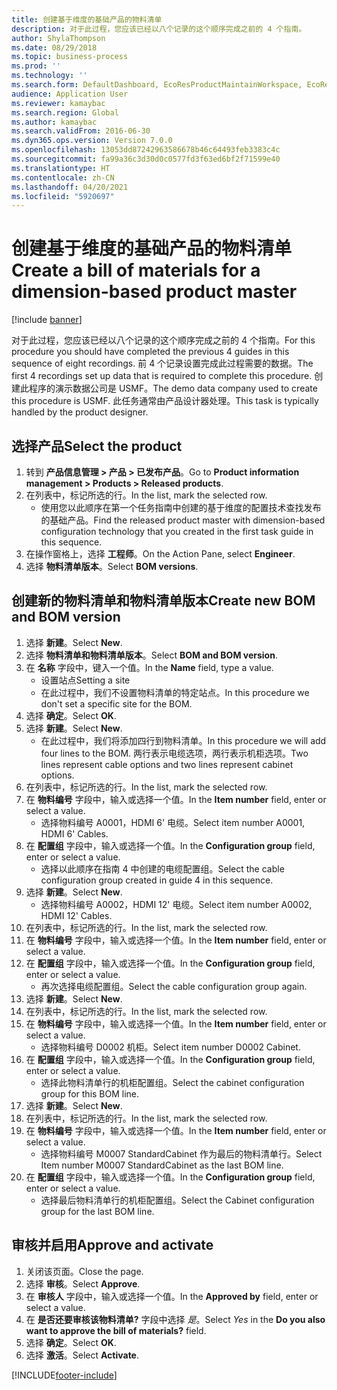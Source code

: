 ```yaml
---
title: 创建基于维度的基础产品的物料清单
description: 对于此过程，您应该已经以八个记录的这个顺序完成之前的 4 个指南。
author: ShylaThompson
ms.date: 08/29/2018
ms.topic: business-process
ms.prod: ''
ms.technology: ''
ms.search.form: DefaultDashboard, EcoResProductMaintainWorkspace, EcoResProductOpenCasesFormPart, EcoResProductDetailsExtended, BOMConsistOf, BOMTable, InventItemIdLookupSimple, HcmWorkerLookUp
audience: Application User
ms.reviewer: kamaybac
ms.search.region: Global
ms.author: kamaybac
ms.search.validFrom: 2016-06-30
ms.dyn365.ops.version: Version 7.0.0
ms.openlocfilehash: 13053dd87242963586678b46c64493feb3383c4c
ms.sourcegitcommit: fa99a36c3d30d0c0577fd3f63ed6bf2f71599e40
ms.translationtype: HT
ms.contentlocale: zh-CN
ms.lasthandoff: 04/20/2021
ms.locfileid: "5920697"
---
```

# <a name="create-a-bill-of-materials-for-a-dimension-based-product-master"></a><span data-ttu-id="1b8f6-103">创建基于维度的基础产品的物料清单</span><span class="sxs-lookup"><span data-stu-id="1b8f6-103">Create a bill of materials for a dimension-based product master</span></span>

[!include [banner](../../includes/banner.md)]

<span data-ttu-id="1b8f6-104">对于此过程，您应该已经以八个记录的这个顺序完成之前的 4 个指南。</span><span class="sxs-lookup"><span data-stu-id="1b8f6-104">For this procedure you should have completed the previous 4 guides in this sequence of eight recordings.</span></span> <span data-ttu-id="1b8f6-105">前 4 个记录设置完成此过程需要的数据。</span><span class="sxs-lookup"><span data-stu-id="1b8f6-105">The first 4 recordings set up data that is required to complete this procedure.</span></span> <span data-ttu-id="1b8f6-106">创建此程序的演示数据公司是 USMF。</span><span class="sxs-lookup"><span data-stu-id="1b8f6-106">The demo data company used to create this procedure is USMF.</span></span> <span data-ttu-id="1b8f6-107">此任务通常由产品设计器处理。</span><span class="sxs-lookup"><span data-stu-id="1b8f6-107">This task is typically handled by the product designer.</span></span>

## <a name="select-the-product"></a><span data-ttu-id="1b8f6-108">选择产品</span><span class="sxs-lookup"><span data-stu-id="1b8f6-108">Select the product</span></span>

1. <span data-ttu-id="1b8f6-109">转到 **产品信息管理 \> 产品 \> 已发布产品**。</span><span class="sxs-lookup"><span data-stu-id="1b8f6-109">Go to **Product information management \> Products \> Released products**.</span></span>
1. <span data-ttu-id="1b8f6-110">在列表中，标记所选的行。</span><span class="sxs-lookup"><span data-stu-id="1b8f6-110">In the list, mark the selected row.</span></span>
    * <span data-ttu-id="1b8f6-111">使用您以此顺序在第一个任务指南中创建的基于维度的配置技术查找发布的基础产品。</span><span class="sxs-lookup"><span data-stu-id="1b8f6-111">Find the released product master with dimension-based configuration technology that you created in the first task guide in this sequence.</span></span>  
1. <span data-ttu-id="1b8f6-112">在操作窗格上，选择 **工程师**。</span><span class="sxs-lookup"><span data-stu-id="1b8f6-112">On the Action Pane, select **Engineer**.</span></span>
1. <span data-ttu-id="1b8f6-113">选择 **物料清单版本**。</span><span class="sxs-lookup"><span data-stu-id="1b8f6-113">Select **BOM versions**.</span></span>

## <a name="create-new-bom-and-bom-version"></a><span data-ttu-id="1b8f6-114">创建新的物料清单和物料清单版本</span><span class="sxs-lookup"><span data-stu-id="1b8f6-114">Create new BOM and BOM version</span></span>

1. <span data-ttu-id="1b8f6-115">选择 **新建**。</span><span class="sxs-lookup"><span data-stu-id="1b8f6-115">Select **New**.</span></span>
1. <span data-ttu-id="1b8f6-116">选择 **物料清单和物料清单版本**。</span><span class="sxs-lookup"><span data-stu-id="1b8f6-116">Select **BOM and BOM version**.</span></span>
1. <span data-ttu-id="1b8f6-117">在 **名称** 字段中，键入一个值。</span><span class="sxs-lookup"><span data-stu-id="1b8f6-117">In the **Name** field, type a value.</span></span>
    * <span data-ttu-id="1b8f6-118">设置站点</span><span class="sxs-lookup"><span data-stu-id="1b8f6-118">Setting a site</span></span>  
    * <span data-ttu-id="1b8f6-119">在此过程中，我们不设置物料清单的特定站点。</span><span class="sxs-lookup"><span data-stu-id="1b8f6-119">In this procedure we don't set a specific site for the BOM.</span></span>  
1. <span data-ttu-id="1b8f6-120">选择 **确定**。</span><span class="sxs-lookup"><span data-stu-id="1b8f6-120">Select **OK**.</span></span>
1. <span data-ttu-id="1b8f6-121">选择 **新建**。</span><span class="sxs-lookup"><span data-stu-id="1b8f6-121">Select **New**.</span></span>
    * <span data-ttu-id="1b8f6-122">在此过程中，我们将添加四行到物料清单。</span><span class="sxs-lookup"><span data-stu-id="1b8f6-122">In this procedure we will add four lines to the BOM.</span></span> <span data-ttu-id="1b8f6-123">两行表示电缆选项，两行表示机柜选项。</span><span class="sxs-lookup"><span data-stu-id="1b8f6-123">Two lines represent cable options and two lines represent cabinet options.</span></span>  
1. <span data-ttu-id="1b8f6-124">在列表中，标记所选的行。</span><span class="sxs-lookup"><span data-stu-id="1b8f6-124">In the list, mark the selected row.</span></span>
1. <span data-ttu-id="1b8f6-125">在 **物料编号** 字段中，输入或选择一个值。</span><span class="sxs-lookup"><span data-stu-id="1b8f6-125">In the **Item number** field, enter or select a value.</span></span>
    * <span data-ttu-id="1b8f6-126">选择物料编号 A0001，HDMI 6' 电缆。</span><span class="sxs-lookup"><span data-stu-id="1b8f6-126">Select item number A0001, HDMI 6' Cables.</span></span>  
1. <span data-ttu-id="1b8f6-127">在 **配置组** 字段中，输入或选择一个值。</span><span class="sxs-lookup"><span data-stu-id="1b8f6-127">In the **Configuration group** field, enter or select a value.</span></span>
    * <span data-ttu-id="1b8f6-128">选择以此顺序在指南 4 中创建的电缆配置组。</span><span class="sxs-lookup"><span data-stu-id="1b8f6-128">Select the cable configuration group created in guide 4 in this sequence.</span></span>  
1. <span data-ttu-id="1b8f6-129">选择 **新建**。</span><span class="sxs-lookup"><span data-stu-id="1b8f6-129">Select **New**.</span></span>
    * <span data-ttu-id="1b8f6-130">选择物料编号 A0002，HDMI 12' 电缆。</span><span class="sxs-lookup"><span data-stu-id="1b8f6-130">Select item number A0002, HDMI 12' Cables.</span></span>  
1. <span data-ttu-id="1b8f6-131">在列表中，标记所选的行。</span><span class="sxs-lookup"><span data-stu-id="1b8f6-131">In the list, mark the selected row.</span></span>
1. <span data-ttu-id="1b8f6-132">在 **物料编号** 字段中，输入或选择一个值。</span><span class="sxs-lookup"><span data-stu-id="1b8f6-132">In the **Item number** field, enter or select a value.</span></span>
1. <span data-ttu-id="1b8f6-133">在 **配置组** 字段中，输入或选择一个值。</span><span class="sxs-lookup"><span data-stu-id="1b8f6-133">In the **Configuration group** field, enter or select a value.</span></span>
    * <span data-ttu-id="1b8f6-134">再次选择电缆配置组。</span><span class="sxs-lookup"><span data-stu-id="1b8f6-134">Select the cable configuration group again.</span></span>  
1. <span data-ttu-id="1b8f6-135">选择 **新建**。</span><span class="sxs-lookup"><span data-stu-id="1b8f6-135">Select **New**.</span></span>
1. <span data-ttu-id="1b8f6-136">在列表中，标记所选的行。</span><span class="sxs-lookup"><span data-stu-id="1b8f6-136">In the list, mark the selected row.</span></span>
1. <span data-ttu-id="1b8f6-137">在 **物料编号** 字段中，输入或选择一个值。</span><span class="sxs-lookup"><span data-stu-id="1b8f6-137">In the **Item number** field, enter or select a value.</span></span>
    * <span data-ttu-id="1b8f6-138">选择物料编号 D0002 机柜。</span><span class="sxs-lookup"><span data-stu-id="1b8f6-138">Select item number D0002 Cabinet.</span></span>  
1. <span data-ttu-id="1b8f6-139">在 **配置组** 字段中，输入或选择一个值。</span><span class="sxs-lookup"><span data-stu-id="1b8f6-139">In the **Configuration group** field, enter or select a value.</span></span>
    * <span data-ttu-id="1b8f6-140">选择此物料清单行的机柜配置组。</span><span class="sxs-lookup"><span data-stu-id="1b8f6-140">Select the cabinet configuration group for this BOM line.</span></span>  
1. <span data-ttu-id="1b8f6-141">选择 **新建**。</span><span class="sxs-lookup"><span data-stu-id="1b8f6-141">Select **New**.</span></span>
1. <span data-ttu-id="1b8f6-142">在列表中，标记所选的行。</span><span class="sxs-lookup"><span data-stu-id="1b8f6-142">In the list, mark the selected row.</span></span>
1. <span data-ttu-id="1b8f6-143">在 **物料编号** 字段中，输入或选择一个值。</span><span class="sxs-lookup"><span data-stu-id="1b8f6-143">In the **Item number** field, enter or select a value.</span></span>
    * <span data-ttu-id="1b8f6-144">选择物料编号 M0007 StandardCabinet 作为最后的物料清单行。</span><span class="sxs-lookup"><span data-stu-id="1b8f6-144">Select Item number M0007 StandardCabinet as the last BOM line.</span></span>  
1. <span data-ttu-id="1b8f6-145">在 **配置组** 字段中，输入或选择一个值。</span><span class="sxs-lookup"><span data-stu-id="1b8f6-145">In the **Configuration group** field, enter or select a value.</span></span>
    * <span data-ttu-id="1b8f6-146">选择最后物料清单行的机柜配置组。</span><span class="sxs-lookup"><span data-stu-id="1b8f6-146">Select the Cabinet configuration group for the last BOM line.</span></span>  

## <a name="approve-and-activate"></a><span data-ttu-id="1b8f6-147">审核并启用</span><span class="sxs-lookup"><span data-stu-id="1b8f6-147">Approve and activate</span></span>

1. <span data-ttu-id="1b8f6-148">关闭该页面。</span><span class="sxs-lookup"><span data-stu-id="1b8f6-148">Close the page.</span></span>
1. <span data-ttu-id="1b8f6-149">选择 **审核**。</span><span class="sxs-lookup"><span data-stu-id="1b8f6-149">Select **Approve**.</span></span>
1. <span data-ttu-id="1b8f6-150">在 **审核人** 字段中，输入或选择一个值。</span><span class="sxs-lookup"><span data-stu-id="1b8f6-150">In the **Approved by** field, enter or select a value.</span></span>
1. <span data-ttu-id="1b8f6-151">在 **是否还要审核该物料清单?** 字段中选择 *是*。</span><span class="sxs-lookup"><span data-stu-id="1b8f6-151">Select *Yes* in the **Do you also want to approve the bill of materials?** field.</span></span>
1. <span data-ttu-id="1b8f6-152">选择 **确定**。</span><span class="sxs-lookup"><span data-stu-id="1b8f6-152">Select **OK**.</span></span>
1. <span data-ttu-id="1b8f6-153">选择 **激活**。</span><span class="sxs-lookup"><span data-stu-id="1b8f6-153">Select **Activate**.</span></span>



[!INCLUDE[footer-include](../../../includes/footer-banner.md)]